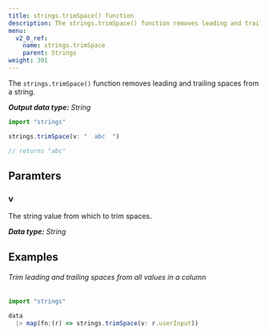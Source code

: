 ```yaml
---
title: strings.trimSpace() function
description: The strings.trimSpace() function removes leading and trailing spaces from a string.
menu:
  v2_0_ref:
    name: strings.trimSpace
    parent: Strings
weight: 301
---
```


The `strings.trimSpace()` function removes leading and trailing spaces from a string.

_**Output data type:** String_

```js
import "strings"

strings.trimSpace(v: "  abc  ")

// returns "abc"
```

## Paramters

### v
The string value from which to trim spaces.

_**Data type:** String_

## Examples

###### Trim leading and trailing spaces from all values in a column
```js
import "strings"

data
  |> map(fn:(r) => strings.trimSpace(v: r.userInput))
```
